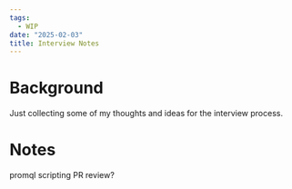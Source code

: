 ```yaml
---
tags:
  - WIP
date: "2025-02-03"
title: Interview Notes
---
```


# Background

Just collecting some of my thoughts and ideas for the interview process.

# Notes

promql
scripting
PR review?


